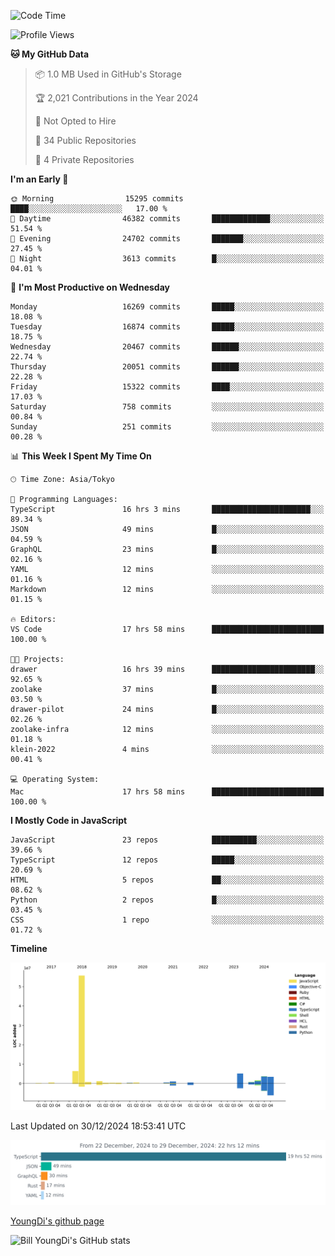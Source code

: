 <!--START_SECTION:waka-->
![Code Time](http://img.shields.io/badge/Code%20Time-1%2C147%20hrs%2053%20mins-blue)

![Profile Views](http://img.shields.io/badge/Profile%20Views-0-blue)

**🐱 My GitHub Data** 

> 📦 1.0 MB Used in GitHub's Storage 
 > 
> 🏆 2,021 Contributions in the Year 2024
 > 
> 🚫 Not Opted to Hire
 > 
> 📜 34 Public Repositories 
 > 
> 🔑 4 Private Repositories 
 > 
**I'm an Early 🐤** 

```text
🌞 Morning                15295 commits       ████░░░░░░░░░░░░░░░░░░░░░   17.00 % 
🌆 Daytime                46382 commits       █████████████░░░░░░░░░░░░   51.54 % 
🌃 Evening                24702 commits       ███████░░░░░░░░░░░░░░░░░░   27.45 % 
🌙 Night                  3613 commits        █░░░░░░░░░░░░░░░░░░░░░░░░   04.01 % 
```
📅 **I'm Most Productive on Wednesday** 

```text
Monday                   16269 commits       █████░░░░░░░░░░░░░░░░░░░░   18.08 % 
Tuesday                  16874 commits       █████░░░░░░░░░░░░░░░░░░░░   18.75 % 
Wednesday                20467 commits       ██████░░░░░░░░░░░░░░░░░░░   22.74 % 
Thursday                 20051 commits       ██████░░░░░░░░░░░░░░░░░░░   22.28 % 
Friday                   15322 commits       ████░░░░░░░░░░░░░░░░░░░░░   17.03 % 
Saturday                 758 commits         ░░░░░░░░░░░░░░░░░░░░░░░░░   00.84 % 
Sunday                   251 commits         ░░░░░░░░░░░░░░░░░░░░░░░░░   00.28 % 
```


📊 **This Week I Spent My Time On** 

```text
🕑︎ Time Zone: Asia/Tokyo

💬 Programming Languages: 
TypeScript               16 hrs 3 mins       ██████████████████████░░░   89.34 % 
JSON                     49 mins             █░░░░░░░░░░░░░░░░░░░░░░░░   04.59 % 
GraphQL                  23 mins             █░░░░░░░░░░░░░░░░░░░░░░░░   02.16 % 
YAML                     12 mins             ░░░░░░░░░░░░░░░░░░░░░░░░░   01.16 % 
Markdown                 12 mins             ░░░░░░░░░░░░░░░░░░░░░░░░░   01.15 % 

🔥 Editors: 
VS Code                  17 hrs 58 mins      █████████████████████████   100.00 % 

🐱‍💻 Projects: 
drawer                   16 hrs 39 mins      ███████████████████████░░   92.65 % 
zoolake                  37 mins             █░░░░░░░░░░░░░░░░░░░░░░░░   03.50 % 
drawer-pilot             24 mins             █░░░░░░░░░░░░░░░░░░░░░░░░   02.26 % 
zoolake-infra            12 mins             ░░░░░░░░░░░░░░░░░░░░░░░░░   01.18 % 
klein-2022               4 mins              ░░░░░░░░░░░░░░░░░░░░░░░░░   00.41 % 

💻 Operating System: 
Mac                      17 hrs 58 mins      █████████████████████████   100.00 % 
```

**I Mostly Code in JavaScript** 

```text
JavaScript               23 repos            ██████████░░░░░░░░░░░░░░░   39.66 % 
TypeScript               12 repos            █████░░░░░░░░░░░░░░░░░░░░   20.69 % 
HTML                     5 repos             ██░░░░░░░░░░░░░░░░░░░░░░░   08.62 % 
Python                   2 repos             █░░░░░░░░░░░░░░░░░░░░░░░░   03.45 % 
CSS                      1 repo              ░░░░░░░░░░░░░░░░░░░░░░░░░   01.72 % 
```



**Timeline**

![Lines of Code chart](https://raw.githubusercontent.com/Youngdi/Youngdi/master/assets/bar_graph.png)


 Last Updated on 30/12/2024 18:53:41 UTC
<!--END_SECTION:waka-->

![wakatime](./images/stat.svg)

[YoungDi's github page](https://youngdi.github.io)

![Bill YoungDi's GitHub stats](https://github-readme-stats.vercel.app/api?username=youngdi&count_private=true&show_icons=true)

